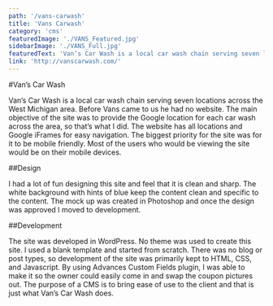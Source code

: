 ```yaml
---
path: '/vans-carwash'
title: 'Vans Carwash'
category: 'cms'
featuredImage: './VANS_Featured.jpg'
sidebarImage: './VANS_Full.jpg'
featuredText: 'Van’s Car Wash is a local car wash chain serving seven locations across the West Michigan area.'
link: 'http://vanscarwash.com/'
---
```


#Van’s Car Wash

Van’s Car Wash is a local car wash chain serving seven locations across the West Michigan area. Before Vans came to us he had no website. The main objective of the site was to provide the Google location for each car wash across the area, so that’s what I did. The website has all locations and Google iFrames for easy navigation. The biggest priority for the site was for it to be mobile friendly. Most of the users who would be viewing the site would be on their mobile devices.

##Design

I had a lot of fun designing this site and feel that it is clean and sharp. The white background with hints of blue keep the content clean and specific to the content. The mock up was created in Photoshop and once the design was approved I moved to development.

##Development

The site was developed in WordPress. No theme was used to create this site. I used a blank template and started from scratch. There was no blog or post types, so development of the site was primarily kept to HTML, CSS, and Javascript. By using Advances Custom Fields plugin, I was able to make it so the owner could easily come in and swap the coupon pictures out. The purpose of a CMS is to bring ease of use to the client and that is just what Van’s Car Wash does.